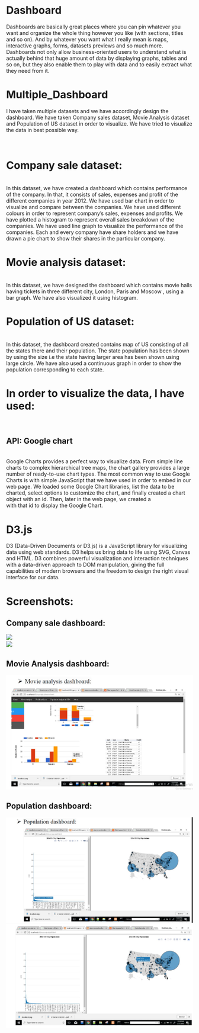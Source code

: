 # Dashboard</br>
Dashboards are basically great places where you can pin whatever you want and organize the whole thing however you like (with sections, titles and so on). And by whatever you want what I really mean is maps, interactive graphs, forms, datasets previews and so much more.
Dashboards not only allow business-oriented users to understand what is actually behind that huge amount of data by displaying graphs, tables and so on, but they also enable them to play with data and to easily extract what they need from it.
</br>
# Multiple_Dashboard</br>
I have taken multiple datasets and we have accordingly design the dashboard. We have taken Company sales dataset, Movie Analysis dataset and Population of US dataset in order to visualize. We have tried to visualize the data in best possible way.

</br>
<h1> Company sale dataset:</h1></br>
In this dataset, we have created a dashboard which contains performance of the company. In that, it consists of sales, expenses and profit of the different companies in year 2012. We have used bar chart in order to visualize and compare between the companies. We have used different colours in order to represent company’s sales, expenses and profits. We have plotted a histogram to represent overall sales breakdown of the companies. We have used line graph to visualize the performance of the companies. Each and every company have share holders and we have drawn a pie chart to show their shares in the particular company.
</br>
<h1> Movie analysis dataset:</h1></br>
In this dataset, we have designed the dashboard which contains movie halls having tickets in three different city, London, Paris and Moscow , using a bar graph. We have also visualized it using histogram.
</br>
<h1> Population of US dataset: </h1></br>
In this dataset, the dashboard created contains map of US consisting of all the states there and their population. The state population has been shown by using the size i.e the state having larger area has been shown
using large circle. We have also used a continuous graph in order to show the population corresponding to each state.
</br>
<h1>In order to visualize the data, I have used:</h1></br>
<h2> API: Google chart</h2></br>
Google Charts provides a perfect way to visualize data. From simple line charts to complex hierarchical tree maps, the chart gallery provides a large number of ready-to-use chart types. The most common way to use Google Charts is with simple JavaScript that we have used in order to embed in our web page. We loaded some Google Chart libraries, list the data to be charted, select options to customize the chart, and finally created a chart object with an id. Then, later in the web page, we created a <div> with that id to display the Google Chart.
  </br>
  
<h1> D3.js </h1>
D3 (Data-Driven Documents or D3.js) is a JavaScript library for visualizing data using web standards. D3 helps us bring data to life using SVG, Canvas and HTML. D3 combines powerful visualization and interaction techniques with a data-driven approach to DOM manipulation, giving the full capabilities of modern browsers and the freedom to design the right visual interface for our data.

<h1> Screenshots:</h1>
<h2>Company sale dashboard:</h2>
<img src="company"></br>
<img src="company1"></br>
<h2> Movie Analysis dashboard:</h2>
<img src="movie.JPG"></br>
<h2>Population dashboard:</h2>
<img src="pos.JPG"></br>
<img src="pos1.JPG"></br>

